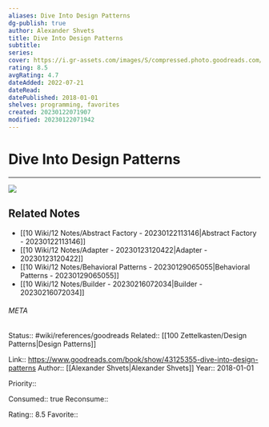 ```yaml
---
aliases: Dive Into Design Patterns
dg-publish: true
author: Alexander Shvets
title: Dive Into Design Patterns
subtitle: 
series: 
cover: https://i.gr-assets.com/images/S/compressed.photo.goodreads.com/books/1543945452l/43125355._SY475_.jpg
rating: 8.5
avgRating: 4.7
dateAdded: 2022-07-21
dateRead: 
datePublished: 2018-01-01
shelves: programming, favorites
created: 20230122071907
modified: 20230122071942
---
```

# Dive Into Design Patterns
---
![](https://i.gr-assets.com/images/S/compressed.photo.goodreads.com/books/1543945452l/43125355._SY475_.jpg)

## Related Notes
- [[10 Wiki/12 Notes/Abstract Factory - 20230122113146\|Abstract Factory - 20230122113146]]
- [[10 Wiki/12 Notes/Adapter - 20230123120422\|Adapter - 20230123120422]]
- [[10 Wiki/12 Notes/Behavioral Patterns - 20230129065055\|Behavioral Patterns - 20230129065055]]
- [[10 Wiki/12 Notes/Builder - 20230216072034\|Builder - 20230216072034]]




###### META
Status:: #wiki/references/goodreads
Related:: [[100 Zettelkasten/Design Patterns\|Design Patterns]]

Link:: https://www.goodreads.com/book/show/43125355-dive-into-design-patterns
Author:: [[Alexander Shvets\|Alexander Shvets]]
Year:: 2018-01-01

Priority:: 

Consumed:: true
Reconsume:: 

Rating:: 8.5
Favorite:: 
